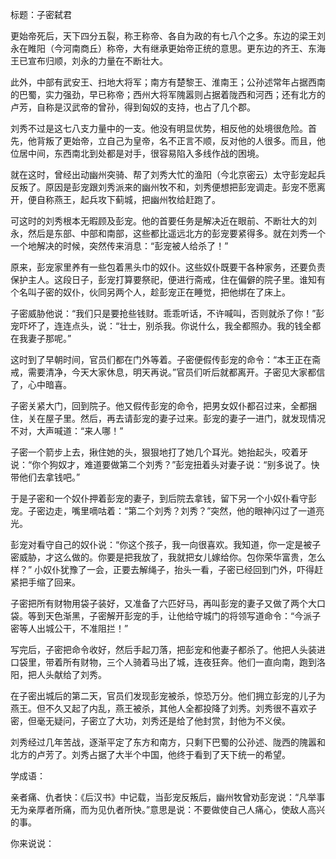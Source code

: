 标题：子密弑君



更始帝死后，天下四分五裂，称王称帝、各自为政的有七八个之多。东边的梁王刘永在睢阳（今河南商丘）称帝，大有继承更始帝正统的意思。更东边的齐王、东海王已宣布归顺，刘永的力量在不断壮大。

此外，中部有武安王、扫地大将军；南方有楚黎王、淮南王；公孙述常年占据西南的巴蜀，实力强劲，早已称帝；西州大将军隗嚣则占据着陇西和河西；还有北方的卢芳，自称是汉武帝的曾孙，得到匈奴的支持，也占了几个郡。

刘秀不过是这七八支力量中的一支。他没有明显优势，相反他的处境很危险。首先，他背叛了更始帝，立自己为皇帝，名不正言不顺，反对他的人很多。而且，他位居中间，东西南北到处都是对手，很容易陷入多线作战的困境。

就在这时，曾经出动幽州突骑、帮了刘秀大忙的渔阳（今北京密云）太守彭宠起兵反叛了。原因是彭宠跟刘秀派来的幽州牧不和，刘秀便想把彭宠调走。彭宠不愿离开，便自称燕王，起兵攻下蓟城，把幽州牧给赶跑了。

可这时的刘秀根本无暇顾及彭宠。他的首要任务是解决近在眼前、不断壮大的刘永，然后是东部、中部和南部，这些都比遥远北方的彭宠要紧得多。就在刘秀一个一个地解决的时候，突然传来消息：“彭宠被人给杀了！”

原来，彭宠家里养有一些包着黑头巾的奴仆。这些奴仆既要干各种家务，还要负责保护主人。这段日子，彭宠打算要祭祀，便进行斋戒，住在偏僻的院子里。谁知有个名叫子密的奴仆，伙同另两个人，趁彭宠正在睡觉，把他绑在了床上。

子密威胁他说：“我们只是要抢些钱财。乖乖听话，不许喊叫，否则就杀了你！”彭宠吓坏了，连连点头，说：“壮士，别杀我。你说什么，我全都照办。我的钱全都在我妻子那呢。”

这时到了早朝时间，官员们都在门外等着。子密便假传彭宠的命令：“本王正在斋戒，需要清净，今天大家休息，明天再说。”官员们听后就都离开。子密见大家都信了，心中暗喜。

子密关紧大门，回到院子。他又假传彭宠的命令，把男女奴仆都召过来，全都捆住，关在屋子里。然后，再去请彭宠的妻子过来。彭宠的妻子一进门，就发现情况不对，大声喊道：“来人哪！”

子密一个箭步上去，揪住她的头，狠狠地打了她几个耳光。她抬起头，咬着牙说：“你个狗奴才，难道要做第二个刘秀？”彭宠扭着头对妻子说：“别多说了。快带他们去拿钱吧。”

于是子密和一个奴仆押着彭宠的妻子，到后院去拿钱，留下另一个小奴仆看守彭宠。子密边走，嘴里嘀咕着：“第二个刘秀？刘秀？”突然，他的眼神闪过了一道亮光。

彭宠对看守自己的奴仆说：“你这个孩子，我一向很喜欢。我知道，你一定是被子密威胁，才这么做的。你要是把我放了，我就把女儿嫁给你。包你荣华富贵，怎么样？” 小奴仆犹豫了一会，正要去解绳子，抬头一看，子密已经回到门外，吓得赶紧把手缩了回来。

子密把所有财物用袋子装好，又准备了六匹好马，再叫彭宠的妻子又做了两个大口袋。等到天色渐黑，子密解开彭宠的手，让他给守城门的将领写道命令：“今派子密等人出城公干，不准阻拦！”

写完后，子密把命令收好，然后手起刀落，把彭宠和他妻子都杀了。他把人头装进口袋里，带着所有财物，三个人骑着马出了城，连夜狂奔。他们一直向南，跑到洛阳，把人头献给了刘秀。

在子密出城后的第二天，官员们发现彭宠被杀，惊恐万分。他们拥立彭宠的儿子为燕王。但不久又起了内乱，燕王被杀，其他人全都投降了刘秀。刘秀很不喜欢子密，但毫无疑问，子密立了大功，刘秀还是给了他封赏，封他为不义侯。

刘秀经过几年苦战，逐渐平定了东方和南方，只剩下巴蜀的公孙述、陇西的隗嚣和北方的卢芳了。刘秀占据了大半个中国，他终于看到了天下统一的希望。



学成语：

亲者痛、仇者快：《后汉书》中记载，当彭宠反叛后，幽州牧曾劝彭宠说：“凡举事无为亲厚者所痛，而为见仇者所快。”意思是说：不要做使自己人痛心，使敌人高兴的事。



你来说说：



